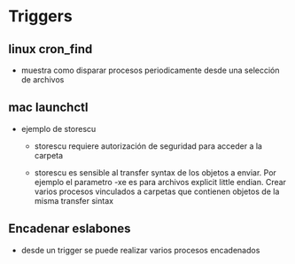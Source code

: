 # Triggers

## linux cron_find

- muestra como disparar procesos periodicamente desde una selección de archivos

## mac launchctl

- ejemplo de storescu
  
  - storescu requiere autorización de seguridad para acceder a la carpeta
  
  - storescu es sensible al transfer syntax de los objetos a enviar. Por ejemplo el parametro -xe es para archivos explicit little endian. Crear varios procesos vinculados a carpetas que contienen objetos de la misma transfer sintax

## Encadenar eslabones

- desde un trigger se puede realizar varios procesos encadenados
